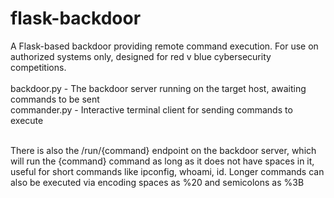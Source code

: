 # flask-backdoor
A Flask-based backdoor providing remote command execution. For use on authorized systems only, designed for red v blue cybersecurity competitions. 
 <br> <br> backdoor.py - The backdoor server running on the target host, awaiting commands to be sent
 <br>commander.py - Interactive terminal client for sending commands to execute 

 <br> There is also the /run/{command} endpoint on the backdoor server, which will run the {command} command as long as it does not have spaces in it, useful for 
 short commands like ipconfig, whoami, id. Longer commands can also be executed via encoding spaces as %20 and semicolons as %3B
